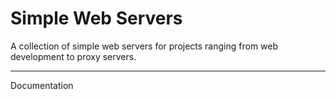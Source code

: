# Simple Web Servers
A collection of simple web servers for projects ranging from web development to proxy servers.

--------------------------------------------------------------------------------------------------

Documentation









